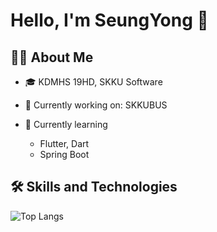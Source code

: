 # Hello, I'm SeungYong 👋

## 👨‍💻 About Me 
- 🎓 KDMHS 19HD, SKKU Software

- 🔭 Currently working on: SKKUBUS


- 🌱 Currently learning
  - Flutter, Dart
  - Spring Boot




## 🛠️ Skills and Technologies 
![Top Langs](https://github-readme-stats.vercel.app/api/top-langs/?username=spencer0124&layout=compact)

